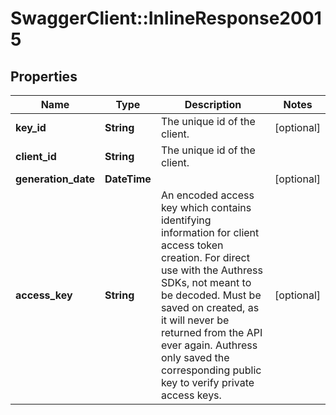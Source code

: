 # SwaggerClient::InlineResponse20015

## Properties
Name | Type | Description | Notes
------------ | ------------- | ------------- | -------------
**key_id** | **String** | The unique id of the client. | [optional] 
**client_id** | **String** | The unique id of the client. | 
**generation_date** | **DateTime** |  | [optional] 
**access_key** | **String** | An encoded access key which contains identifying information for client access token creation. For direct use with the Authress SDKs, not meant to be decoded. Must be saved on created, as it will never be returned from the API ever again. Authress only saved the corresponding public key to verify private access keys. | [optional] 

